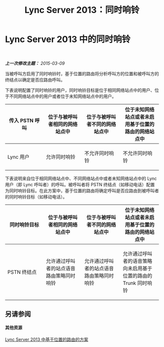 ﻿---
title: Lync Server 2013：同时响铃
TOCTitle: 同时响铃
ms:assetid: df02f919-4d50-4832-9300-6c51f8b4fc56
ms:mtpsurl: https://technet.microsoft.com/zh-cn/library/JJ994079(v=OCS.15)
ms:contentKeyID: 52061145
ms.date: 05/19/2016
mtps_version: v=OCS.15
ms.translationtype: HT
---

# Lync Server 2013 中的同时响铃

 

_**上一次修改主题：** 2015-03-09_

当被呼叫方启用了同时响铃时，基于位置的路由将分析呼叫方的位置和被呼叫方的终结点以确定是否应路由呼叫。

下表说明配置了同时响铃的用户，同时响铃目标是位于相同网络站点中的用户、位于不同网络站点中的用户或者位于未知网络站点中的用户。


<table>
<colgroup>
<col style="width: 25%" />
<col style="width: 25%" />
<col style="width: 25%" />
<col style="width: 25%" />
</colgroup>
<thead>
<tr class="header">
<th>传入 PSTN 呼叫</th>
<th>位于与被呼叫者相同的网络站点中</th>
<th>位于与被呼叫者不同的网络站点中</th>
<th>位于未知网络站点或者未启用基于位置的路由的网络站点中</th>
</tr>
</thead>
<tbody>
<tr class="odd">
<td><p>Lync 用户</p></td>
<td><p>允许同时响铃</p></td>
<td><p>不允许同时响铃</p></td>
<td><p>不允许同时响铃</p></td>
</tr>
</tbody>
</table>

  
下表说明来自位于相同网络站点中、不同网络站点中或者未知网络站点中的 Lync 用户（即 Lync 呼叫者）的呼叫。被呼叫者将 PSTN 终结点（如移动电话）配置为同时响铃目标。在此方案中，基于位置的路由将确定呼叫是否应路由到被呼叫者的同时响铃目标（如移动电话）。


<table>
<colgroup>
<col style="width: 25%" />
<col style="width: 25%" />
<col style="width: 25%" />
<col style="width: 25%" />
</colgroup>
<thead>
<tr class="header">
<th>同时响铃目标</th>
<th>位于与被呼叫者相同的网络站点中</th>
<th>位于与被呼叫者不同的网络站点中</th>
<th>位于未知网络站点或者未启用基于位置的路由的网络站点中</th>
</tr>
</thead>
<tbody>
<tr class="odd">
<td><p>PSTN 终结点</p></td>
<td><p>允许通过呼叫者的站点语音路由策略同时响铃</p></td>
<td><p>允许通过呼叫者的站点语音路由策略同时响铃</p></td>
<td><p>允许通过呼叫者的语音策略向未启用基于位置的路由的 Trunk 同时响铃</p></td>
</tr>
</tbody>
</table>


## 另请参阅

#### 其他资源

[Lync Server 2013 中基于位置的路由的方案](lync-server-2013-scenarios-for-location-based-routing.md)

